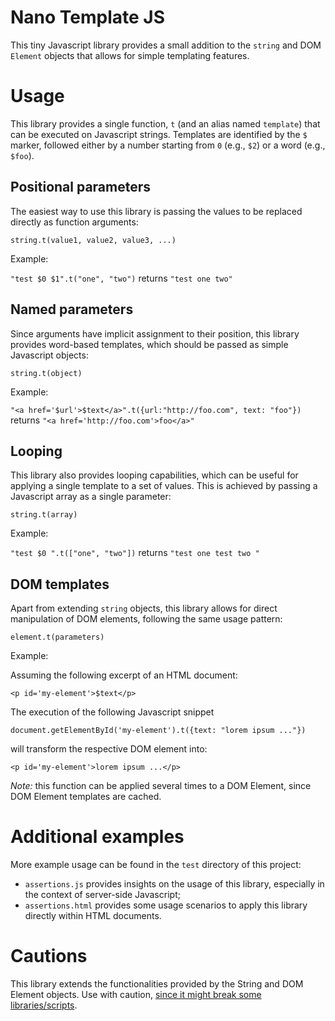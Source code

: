 # Nano Template JS

This tiny Javascript library provides a small addition to the `string` and DOM `Element` objects that allows for simple templating features.

# Usage

This library provides a single function, `t` (and an alias named `template`) that can be executed on Javascript strings. Templates are identified by the `$` marker, followed either by a number starting from `0` (e.g., `$2`) or a word (e.g., `$foo`).


## Positional parameters

The easiest way to use this library is passing the values to be replaced directly as function arguments:

`string.t(value1, value2, value3, ...)`

Example:

`"test $0 $1".t("one", "two")` returns `"test one two"`


## Named parameters

Since arguments have implicit assignment to their position, this library provides word-based templates, which should be passed as simple Javascript objects:

`string.t(object)`

Example:

`"<a href='$url'>$text</a>".t({url:"http://foo.com", text: "foo"})` returns `"<a href='http://foo.com'>foo</a>"`


## Looping

This library also provides looping capabilities, which can be useful for applying a single template to a set of values. This is achieved by passing a Javascript array as a single parameter:

`string.t(array)`

Example:

`"test $0 ".t(["one", "two"])` returns `"test one test two "`


## DOM templates

Apart from extending `string` objects, this library allows for direct manipulation of DOM elements, following the same usage pattern:

`element.t(parameters)`

Example:

Assuming the following excerpt of an HTML document:

`<p id='my-element'>$text</p>`

The execution of the following Javascript snippet

`document.getElementById('my-element').t({text: "lorem ipsum ..."})`

will transform the respective DOM element into:

`<p id='my-element'>lorem ipsum ...</p>`

*Note:* this function can be applied several times to a DOM Element, since DOM Element templates are cached.


# Additional examples

More example usage can be found in the `test` directory of this project:

* `assertions.js` provides insights on the usage of this library, especially in the context of server-side Javascript;
* `assertions.html` provides some usage scenarios to apply this library directly within HTML documents.

# Cautions

This library extends the functionalities provided by the String and DOM Element objects. Use with caution, [since it might break some libraries/scripts](http://perfectionkills.com/whats-wrong-with-extending-the-dom/).